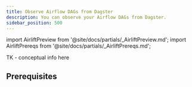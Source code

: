 ```yaml
---
title: Observe Airflow DAGs from Dagster
description: You can observe your Airflow DAGs from Dagster.
sidebar_position: 500
---
```


import AirliftPreview from '@site/docs/partials/\_AirliftPreview.md';
import AirliftPrereqs from '@site/docs/partials/\_AirliftPrereqs.md';

<AirliftPreview />

TK - conceptual info here

## Prerequisites

<AirliftPrereqs />